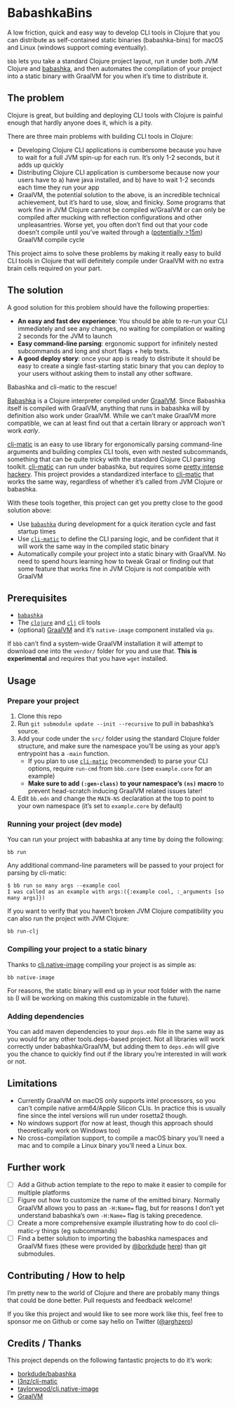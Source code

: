 # BabashkaBins

A low friction, quick and easy way to develop CLI tools in Clojure that you can distribute as self-contained static binaries (babashka-bins) for macOS and Linux (windows support coming eventually).

`bbb` lets you take a standard Clojure project layout, run it under both JVM Clojure and [babashka](https://github.com/babashka/babashka), and then automates the compilation of your project into a static binary with GraalVM for you when it’s time to distribute it.

## The problem

Clojure is great, but building and deploying CLI tools with Clojure is painful enough that hardly anyone does it, which is a pity.

There are three main problems with building CLI tools in Clojure:

- Developing Clojure CLI applications is cumbersome because you have to wait for a full JVM spin-up for each run. It’s only 1-2 seconds, but it adds up quickly
- Distributing Clojure CLI application is cumbersome because now your users have to a) have java installed, and b) have to wait 1-2 seconds each time they run your app
- GraalVM, the potential solution to the above, is an incredible technical achievement, but it’s hard to use, slow, and finicky. Some programs that work fine in JVM Clojure cannot be compiled w/GraalVM or can only be compiled after mucking with reflection configurations and other unpleasantries. Worse yet, you often don’t find out that your code doesn’t compile until you’ve waited through a ([potentially >15m](https://twitter.com/ArghZero/status/1480215787994775552)) GraalVM compile cycle

This project aims to solve these problems by making it really easy to build CLI tools in Clojure that will definitely compile under GraalVM with no extra brain cells required on your part.

## The solution

A good solution for this problem should have the following properties:

- **An easy and fast dev experience**: You should be able to re-run your CLI immediately and see any changes, no waiting for compilation or waiting 2 seconds for the JVM to launch
- **Easy command-line parsing**: ergonomic support for infinitely nested subcommands and long and short flags + help texts.
- **A good deploy story**: once your app is ready to distribute it should be easy to create a single fast-starting static binary that you can deploy to your users without asking them to install any other software.

Babashka and cli-matic to the rescue!

[Babashka](https://github.com/borkdude/babashka) is a Clojure interpreter compiled under [GraalVM](https://www.graalvm.org/). Since Babashka itself is compiled with GraalVM, anything that runs in babashka will by definition also work under GraalVM. While we can’t make GraalVM more compatible, we can at least find out that a certain library or approach won’t work *early*.

[cli-matic](https://github.com/l3nz/cli-matic) is an easy to use library for ergonomically parsing command-line arguments and building complex CLI tools, even with nested subcommands, something that can be quite tricky with the standard Clojure CLI parsing toolkit. [cli-matic](https://github.com/l3nz/cli-matic) can run under babashka, but requires some [pretty intense hackery](https://github.com/borkdude/spartan.spec/blob/master/examples/cli_matic.clj#L1-L19). This project provides a standardized interface to [cli-matic](https://github.com/l3nz/cli-matic) that works the same way, regardless of whether it’s called from JVM Clojure or babashka.

With these tools together, this project can get you pretty close to the good solution above:

- Use [`babashka`](https://github.com/borkdude/babashka) during development for a quick iteration cycle and fast startup times
- Use [`cli-matic`](https://github.com/l3nz/cli-matic) to define the CLI parsing logic, and be confident that it will work the same way in the compiled static binary
- Automatically compile your project into a static binary with GraalVM. No need to spend hours learning how to tweak Graal or finding out that some feature that works fine in JVM Clojure is not compatible with GraalVM

## Prerequisites

- [`babashka`](https://github.com/borkdude/babashka)
- The [`clojure`](https://clojure.org/guides/getting_started) and [`clj`](https://clojure.org/guides/getting_started) cli tools
- (optional) [GraalVM](https://www.graalvm.org/) and it’s `native-image` component installed via `gu`. 

If `bbb` can’t find a system-wide GraalVM installation it will attempt to download one into the `vendor/` folder for you and use that. **This is experimental** and requires that you have `wget` installed.

## Usage

### Prepare your project

1. Clone this repo
2. Run `git submodule update --init --recursive` to pull in babashka’s source.
3. Add your code under the `src/` folder using the standard Clojure folder structure, and make sure the namespace you’ll be using as your app’s entrypoint has a `-main` function.
    - If you plan to use [`cli-matic`](https://github.com/l3nz/cli-matic) (recommended) to parse your CLI options, require `run-cmd` from `bbb.core` (see `example.core` for an example)
    - **Make sure to add `(:gen-class)` to your namespace’s `(ns)` macro** to prevent head-scratch inducing GraalVM related issues later!
4. Edit `bb.edn` and change the `MAIN-NS` declaration at the top to point to your own namespace (it’s set to `example.core` by default)

### Running your project (dev mode)

You can run your project with babashka at any time by doing the following:

```
bb run
```

Any additional command-line parameters will be passed to your project for parsing by cli-matic:

```
$ bb run so many args --example cool
I was called as an example with args:({:example cool, :_arguments [so many args]})
```

If you want to verify that you haven’t broken JVM Clojure compatibility you can also run the project with JVM Clojure:

```
bb run-clj
```

### Compiling your project to a static binary

Thanks to [clj.native-image](https://github.com/taylorwood/clj.native-image.git) compiling your project is as simple as:

```
bb native-image
```

For reasons, the static binary will end up in your root folder with the name `bb` (I will be working on making this customizable in the future).

### Adding dependencies

You can add maven dependencies to your `deps.edn` file in the same way as you would for any other tools.deps-based project. Not all libraries will work correctly under babashka/GraalVM, but adding them to `deps.edn` will give you the chance to quickly find out if the library you’re interested in will work or not.

## Limitations

- Currently GraalVM on macOS only supports intel processors, so you can’t compile native arm64/Apple Silicon CLIs. In practice this is usually fine since the intel versions will run under rosetta2 though.
- No windows support (for now at least, though this approach should theoretically work on Windows too)
- No cross-compilation support, to compile a macOS binary you’ll need a mac and to compile a Linux binary you’ll need a Linux box.

## Further work

- [ ] Add a Github action template to the repo to make it easier to compile for multiple platforms
- [ ] Figure out how to customize the name of the emitted binary. Normally GraalVM allows you to pass an `-H:Name=` flag, but for reasons I don’t yet understand babashka’s own `-H:Name=` flag is taking precedence.
- [ ] Create a more comprehensive example illustrating how to do cool cli-matic-y things (eg subcommands)
- [ ] Find a better solution to importing the babashka namespaces and GraalVM fixes (these were provided by [@borkdude](https://github.com/borkdude) [here](https://twitter.com/borkdude/status/1480464513434537985?s=20&t=6Thavc6OjTjclYJ9RQEWyQ)) than git submodules.

## Contributing / How to help

I’m pretty new to the world of Clojure and there are probably many things that could be done better. Pull requests and feedback welcome!

If you like this project and would like to see more work like this, feel free to sponsor me on Github or come say hello on Twitter ([@arghzero](https://twitter.com/arghzero))

## Credits / Thanks

This project depends on the following fantastic projects to do it’s work:

- [borkdude/babashka](https://github.com/borkdude/babashka)
- [l3nz/cli-matic](https://github.com/l3nz/cli-matic)
- [taylorwood/clj.native-image](https://github.com/taylorwood/clj.native-image.git)
- [GraalVM](https://www.graalvm.org)
